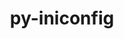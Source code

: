 ---
title: "py-iniconfig"
layout: cache
categories: [package, develop-2025-02-16]
meta: {"compilers": ["gcc@=11.4.0"], "num_specs": 2, "num_specs_by_stack": {"e4s": 1, "hep": 1, "root": 2}, "oss": ["ubuntu22.04"], "platforms": ["linux"], "stacks": ["e4s", "hep", "root"], "targets": ["x86_64_v3"], "versions": ["2.0.0"]}
spec_details: [{"compiler": "gcc@=11.4.0", "hash": "6u5trx22nkle4ye64xif2iokvsnsbf6k", "os": "ubuntu22.04", "platform": "linux", "size": "-", "stacks": ["hep", "root"], "tarball": "https://binaries.spack.io/develop-2025-02-16/build_cache/linux-ubuntu22.04-x86_64_v3/gcc-11.4.0/py-iniconfig-2.0.0/linux-ubuntu22.04-x86_64_v3-gcc-11.4.0-py-iniconfig-2.0.0-6u5trx22nkle4ye64xif2iokvsnsbf6k.spack", "target": "x86_64_v3", "variants": ["build_system=python_pip"], "versions": ["2.0.0"]}, {"compiler": "gcc@=11.4.0", "hash": "aqefwzxbi5g6537sllcf7po7bxthw2ac", "os": "ubuntu22.04", "platform": "linux", "size": "-", "stacks": ["e4s", "root"], "tarball": "https://binaries.spack.io/develop-2025-02-16/build_cache/linux-ubuntu22.04-x86_64_v3/gcc-11.4.0/py-iniconfig-2.0.0/linux-ubuntu22.04-x86_64_v3-gcc-11.4.0-py-iniconfig-2.0.0-aqefwzxbi5g6537sllcf7po7bxthw2ac.spack", "target": "x86_64_v3", "variants": ["build_system=python_pip"], "versions": ["2.0.0"]}]
---